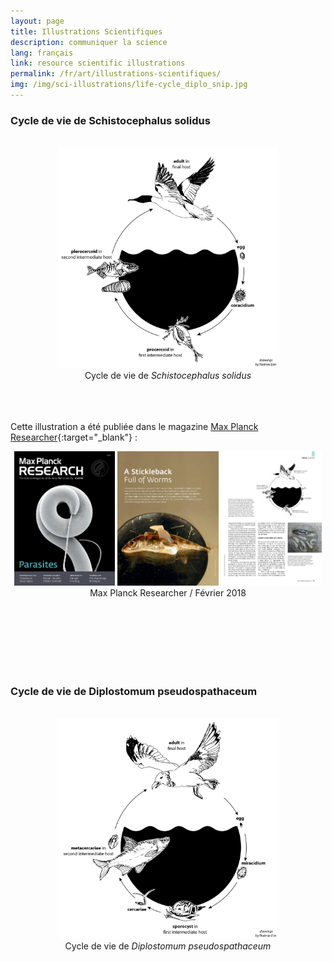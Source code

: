 ```yaml
---
layout: page
title: Illustrations Scientifiques
description: communiquer la science
lang: français
link: resource scientific illustrations
permalink: /fr/art/illustrations-scientifiques/
img: /img/sci-illustrations/life-cycle_diplo_snip.jpg
---
```


<h3>Cycle de vie de Schistocephalus solidus</h3>
<br>

<center>
<img src="/img/sci-illustrations/life-cycle_schisto.png" style = "width: 70%;" alt="" title="cycle de vie de schistocephalus solidus"/>

<div class="col three caption">
Cycle de vie de <i>Schistocephalus solidus</i>
</div>
</center>

<br><br><br>
Cette illustration a été publiée dans le magazine [Max Planck Researcher](https://www.mpg.de/12105671/MPR_2018_2){:target="_blank"} :
<br>

<center>
<img src="/img/sci-illustrations/MPR_2018.2_1.jpg" style = "width: 32%;" alt="" title=""/>
<img src="/img/sci-illustrations/MPR_2018.2_2.jpg" style = "width: 32%;" alt="" title=""/>
<img src="/img/sci-illustrations/MPR_2018.2_3.jpg" style = "width: 32%;" alt="" title=""/>

<div class="col three caption">
Max Planck Researcher / Février 2018
</div>
</center>




<br/><br/><br/>
<br/><br/><br/>
<h3>Cycle de vie de Diplostomum pseudospathaceum</h3>
<br>

<center>
<img src="/img/sci-illustrations/life-cycle_diplo.png" style = "width: 70%;" alt="" title="cycle de vie de diplostomum pseudospathaceum"/>

<div class="col three caption">
Cycle de vie de <i>Diplostomum pseudospathaceum</i>
</div>
</center>
